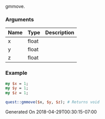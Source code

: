 gmmove.
### Arguments
**Name**|**Type**|**Description**
:---|:---|:---
x|float|
y|float|
z|float|

### Example

```perl
my $x = 1;
my $y = 1;
my $z = 1;

quest::gmmove($x, $y, $z); # Returns void
```


Generated On 2018-04-29T00:30:15-07:00